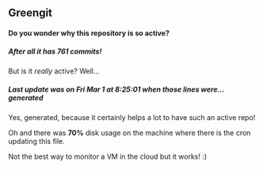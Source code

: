 ## Greengit

#### Do you wonder why this repository is so active?

##### After all it has 761 commits!

But is it *really* active? Well...

##### Last update was on Fri Mar 1 at 8:25:01 when those lines were... generated

Yes, generated, because it certainly helps a lot to have such an active repo!

Oh and there was **70%** disk usage on the machine
where there is the cron updating this file.

Not the best way to monitor a VM in the cloud but it works! :)

